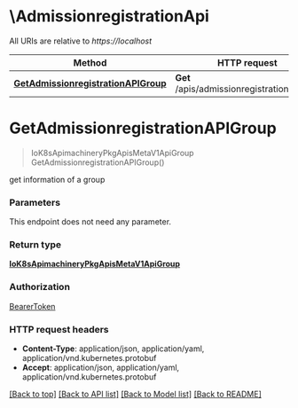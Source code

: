 # \AdmissionregistrationApi

All URIs are relative to *https://localhost*

Method | HTTP request | Description
------------- | ------------- | -------------
[**GetAdmissionregistrationAPIGroup**](AdmissionregistrationApi.md#GetAdmissionregistrationAPIGroup) | **Get** /apis/admissionregistration.k8s.io/ | 


# **GetAdmissionregistrationAPIGroup**
> IoK8sApimachineryPkgApisMetaV1ApiGroup GetAdmissionregistrationAPIGroup()



get information of a group


### Parameters
This endpoint does not need any parameter.

### Return type

[**IoK8sApimachineryPkgApisMetaV1ApiGroup**](io.k8s.apimachinery.pkg.apis.meta.v1.APIGroup.md)

### Authorization

[BearerToken](../README.md#BearerToken)

### HTTP request headers

 - **Content-Type**: application/json, application/yaml, application/vnd.kubernetes.protobuf
 - **Accept**: application/json, application/yaml, application/vnd.kubernetes.protobuf

[[Back to top]](#) [[Back to API list]](../README.md#documentation-for-api-endpoints) [[Back to Model list]](../README.md#documentation-for-models) [[Back to README]](../README.md)

